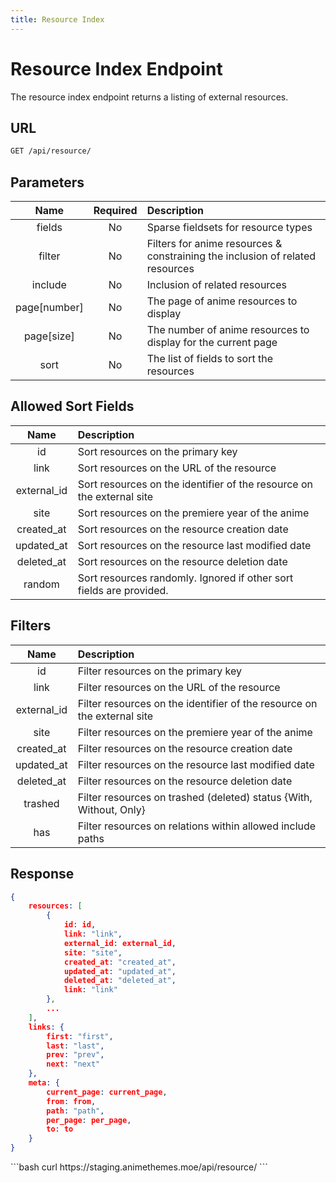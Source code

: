 ```yaml
---
title: Resource Index
---
```


<Block>

# Resource Index Endpoint

The resource index endpoint returns a listing of external resources.

## URL

```sh
GET /api/resource/
```

## Parameters

| Name         | Required | Description                                                                   |
| :----------: | :------: | :---------------------------------------------------------------------------- |
| fields       | No       | Sparse fieldsets for resource types                                           |
| filter       | No       | Filters for anime resources & constraining the inclusion of related resources |
| include      | No       | Inclusion of related resources                                                |
| page[number] | No       | The page of anime resources to display                                        |
| page[size]   | No       | The number of anime resources to display for the current page                 |
| sort         | No       | The list of fields to sort the resources                                      |

## Allowed Sort Fields

|    Name     | Description                                                           |
| :--------:  | :-------------------------------------------------------------------- |
| id          | Sort resources on the primary key                                     |
| link        | Sort resources on the URL of the resource                             |
| external_id | Sort resources on the identifier of the resource on the external site |
| site        | Sort resources on the premiere year of the anime                      |
| created_at  | Sort resources on the resource creation date                          |
| updated_at  | Sort resources on the resource last modified date                     |
| deleted_at  | Sort resources on the resource deletion date                          |
| random      | Sort resources randomly. Ignored if other sort fields are provided.   |

## Filters

|    Name     | Description                                                             |
| :--------:  | :---------------------------------------------------------------------- |
| id          | Filter resources on the primary key                                     |
| link        | Filter resources on the URL of the resource                             |
| external_id | Filter resources on the identifier of the resource on the external site |
| site        | Filter resources on the premiere year of the anime                      |
| created_at  | Filter resources on the resource creation date                          |
| updated_at  | Filter resources on the resource last modified date                     |
| deleted_at  | Filter resources on the resource deletion date                          |
| trashed     | Filter resources on trashed (deleted) status {With, Without, Only}      |
| has         | Filter resources on relations within allowed include paths              |

## Response

```json
{
    resources: [
        {
            id: id,
            link: "link",
            external_id: external_id,
            site: "site",
            created_at: "created_at",
            updated_at: "updated_at",
            deleted_at: "deleted_at",
            link: "link"
        },
        ...
    ],
    links: {
        first: "first",
        last: "last",
        prev: "prev",
        next: "next"
    },
    meta: {
        current_page: current_page,
        from: from,
        path: "path",
        per_page: per_page,
        to: to
    }
}
```

<Example>

<CURL>
```bash
curl https://staging.animethemes.moe/api/resource/
```
</CURL>

</Example>

</Block>